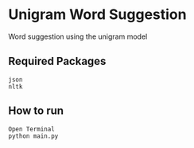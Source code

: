 # Unigram Word Suggestion
Word suggestion using the unigram model 

## Required Packages
```
json
nltk
```

## How to run
```
Open Terminal
python main.py
```

